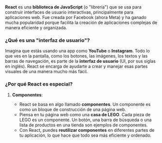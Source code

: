 **React** es una **biblioteca de JavaScript** (o "librería") que se usa para construir interfaces de usuario interactivas, principalmente para aplicaciones web. Fue creada por Facebook (ahora Meta) y ha ganado mucha popularidad porque facilita la creación de aplicaciones complejas de manera eficiente y organizada.

### ¿Qué es una "interfaz de usuario"?

Imagina que estás usando una app como **YouTube** o **Instagram**. Todo lo que ves en la pantalla, como los botones, las imágenes, los textos y las barras de navegación, es parte de la **interfaz de usuario** (UI, por sus siglas en inglés). React se encarga de ayudarte a crear y manejar esas partes visuales de una manera mucho más fácil.

### ¿Por qué React es especial?

1. **Componentes**:
    
    - React se basa en algo llamado **componentes**. Un componente es como un bloque de construcción de una página web.
    - Piensa en tu página web como una **casa de LEGO**. Cada pieza de LEGO es un componente. Un botón, una barra de búsqueda o una lista de productos en una tienda son ejemplos de componentes.
    - Con React, puedes **reutilizar componentes** en diferentes partes de tu aplicación, lo que hace que todo sea más eficiente y ordenado.
